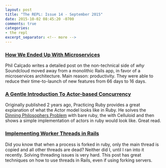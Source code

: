 ```yaml
---
layout: post
title: "The REPL: Issue 14 - September 2015"
date: 2015-10-02 08:45:20 -0700
comments: true
categories:
- the repl
excerpt_separator: <!-- more -->
---
```


### [How We Ended Up With Microservices][1]

Phil Calçado writes a detailed post on the non-technical side of _why_ Soundcloud  moved away from a monolithic Rails app, in favor of a microservices architecture. Main reason: productivity. They were able to reduce their time-to-launch of new features from 66 days to 16 days.

### [A Gentle Introduction To Actor-based Concurrency][2]

Originally published 2 years ago, Practicing Ruby provides a great explanation of what the Actor model looks like in Ruby. He solves the [Dinning Philosophers Problem][4] with bare ruby, the with Celluloid and then shows a simple implementation of actors in ruby would look like. Great read.  

### [Implementing Worker Threads in Rails][3]

Did you know that when a process is forked in ruby, only the main thread is copied and all other threads are dead? Neither did I, until I ran into it recently. Solving threading issues is very hard. This post has great techniques on how to use threads in Rails, even if using forking servers.

[1]: http://philcalcado.com/2015/09/08/how_we_ended_up_with_microservices.html
[2]: https://practicingruby.com/articles/gentle-intro-to-actor-based-concurrency
[3]: http://blog.arkency.com/2013/06/implementing-worker-threads-in-rails/
[4]: https://en.wikipedia.org/wiki/Dining_philosophers_problem
